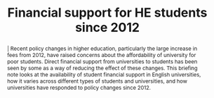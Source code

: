---
layout: publication
title: Financial support for HE students since 2012
authors: Lorraine Dearden, Louis Hodge, Wenchao Jin, Alexander Levine, and Laura Williams
year: 2014
institution: Institute for Fiscal Studies
address: London, UK
type: IFS Briefing Note
number: BN152
pdf: ifs.org.uk/sites/default/files/output_url_files/BN152.pdf
landing: ifs.org.uk/publications/financial-support-he-students-2012
abstract: |
    | Recent policy changes in higher education, particularly the large increase in fees from 2012, have raised concerns about the affordability of university for poor students. Direct financial support from universities to students has been seen by some as a way of reducing the effect of these changes. This briefing note looks at the availability of student financial support in English universities, how it varies across different types of students and universities, and how universities have responded to policy changes since 2012.
doi: 10.1920/BN.IFS.2014.00152
isbn: 978-1-909463-57-8
---